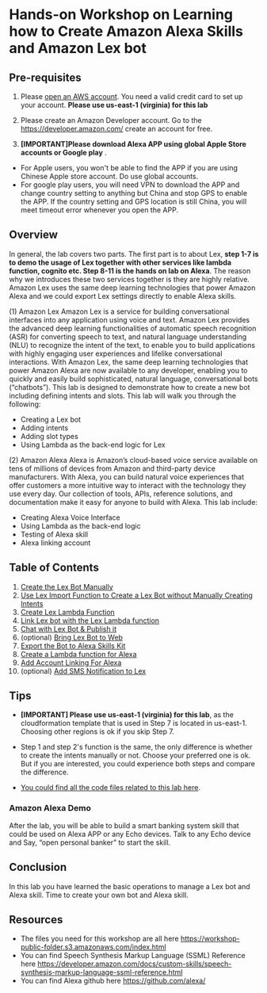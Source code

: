 #	Hands-on Workshop on Learning how to Create Amazon Alexa Skills and Amazon Lex bot


##	Pre-requisites
1.	Please [open an AWS account](https://aws.amazon.com ). You need a valid credit card to set up your account. 
**Please use us-east-1 (virginia) for this lab**

2.	Please create an Amazon Developer account. 
Go to the https://developer.amazon.com/ create an account for free.

3.  **[IMPORTANT]Please download Alexa APP using global Apple Store accounts or Google play** . 
*	For Apple users, you won't be able to find the APP if you are using Chinese Apple store account. Do use global accounts.
*	For google play users, you will need VPN to download the APP and change country setting to anything but China and stop GPS to enable the APP. If the country setting and GPS location is still China, you will meet timeout error whenever you open the APP. 

##	Overview

In general, the lab covers two parts. The first part is to about Lex, **step 1-7 is to demo the usage of Lex together with other services like lambda function, cognito etc. Step 8-11 is the hands on lab on Alexa**. The reason why we introduces these two services together is they are highly relative. Amazon Lex uses the same deep learning technologies that power Amazon Alexa and we could export Lex settings directly to enable Alexa skills.

(1)	Amazon Lex
Amazon Lex is a service for building conversational interfaces into any application using voice and text. Amazon Lex provides the advanced deep learning functionalities of automatic speech recognition (ASR) for converting speech to text, and natural language understanding (NLU) to recognize the intent of the text, to enable you to build applications with highly engaging user experiences and lifelike conversational interactions. With Amazon Lex, the same deep learning technologies that power Amazon Alexa are now available to any developer, enabling you to quickly and easily build sophisticated, natural language, conversational bots (“chatbots”). This lab is designed to demonstrate how to create a new bot including defining intents and slots. This lab will walk you through the following:

*	Creating a Lex bot
*	Adding intents
*	Adding slot types
*	Using Lambda as the back-end logic for Lex

(2)	Amazon Alexa
Alexa is Amazon’s cloud-based voice service available on tens of millions of devices from Amazon and third-party device manufacturers. With Alexa, you can build natural voice experiences that offer customers a more intuitive way to interact with the technology they use every day. Our collection of tools, APIs, reference solutions, and documentation make it easy for anyone to build with Alexa. This lab include:

*	Creating Alexa Voice Interface
*	Using Lambda as the back-end logic
*	Testing of Alexa skill
*	Alexa linking account 


##	Table of Contents
1.	[Create the Lex Bot Manually](doc/create-lex-bot-manually.md)
2.	[Use Lex Import Function to Create a Lex Bot without Manually Creating Intents](doc/create-intent-using-lex-import.md)
3.	[Create Lex Lambda Function](doc/create-lex-lambda-function.md)
4.	[Link Lex bot with the Lex Lambda function](doc/create-lex-bot-with-lambda.md)
5.	[Chat with Lex Bot & Publish it](doc/chat-with-lex-bot-and-publish.md)
6.	(optional) [Bring Lex Bot to Web](doc/bring-lex-to-web.md)
7.	[Export the Bot to Alexa Skills Kit](doc/export-bot-to-alexa-skill.md)
8.	[Create a Lambda function for Alexa](doc/create-lambda-for-alexa.md)
9.	[Add Account Linking For Alexa](doc/account-linking-for-alexa.md)
10. (optional) [Add SMS Notification to Lex](doc/add-sms-to-lex.md)

##	Tips

*	**[IMPORTANT] Please use us-east-1 (virginia) for this lab**, as the cloudformation template that is used in Step 7 is located in us-east-1. Choosing other regions is ok if you skip Step 7.

*	Step 1 and step 2's function is the same, the only difference is whether to create the intents manually or not. Choose your preferred one is ok. But if you are interested, you could experience both steps and compare the difference.

*	[You could find all the code files related to this lab here](https://github.com/lab798/aws-alexa-workshop-ask/tree/master/workshop).


###	Amazon Alexa Demo
After the lab, you will be able to build a smart banking system skill that could be used on Alexa APP or any Echo devices. Talk to any Echo device and Say, “open personal banker” to start the skill. 


##	Conclusion
In this lab you have learned the basic operations to manage a Lex bot and Alexa skill. Time to create your own bot and Alexa skill. 


##	Resources
*	The files you need for this workshop are all here 
https://workshop-public-folder.s3.amazonaws.com/index.html
*	You can find Speech Synthesis Markup Language (SSML) Reference here https://developer.amazon.com/docs/custom-skills/speech-synthesis-markup-language-ssml-reference.html
*	You can find Alexa github here https://github.com/alexa/

